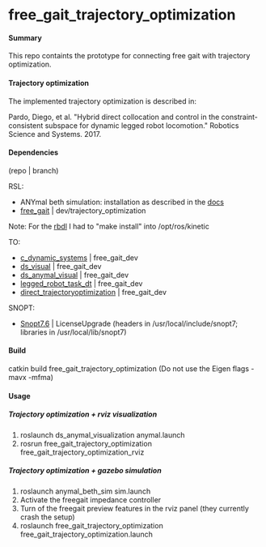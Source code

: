 # free_gait_trajectory_optimization

#### Summary
This repo containts the prototype for connecting free gait with trajectory optimization.

#### Trajectory optimization
The implemented trajectory optimization is described in:

Pardo, Diego, et al. "Hybrid direct collocation and control in the constraint-consistent subspace for dynamic legged robot locomotion." Robotics Science and Systems. 2017.

#### Dependencies 
(repo | branch)

RSL:
- ANYmal beth simulation: installation as described in the [docs](https://anybotics-anymal-sim.readthedocs-hosted.com/en/latest/index.html)
- [free_gait](https://github.com/rubengrandia/free_gait) | dev/trajectory_optimization 

Note:
For the [rbdl](https://bitbucket.org/leggedrobotics/rbdl) I had to "make install" into /opt/ros/kinetic

TO:
- [c_dynamic_systems](https://bitbucket.org/adrlab/c_dynamical_systems) | free_gait_dev 
- [ds_visual](https://bitbucket.org/adrlab/ds_visual) | free_gait_dev 
- [ds_anymal_visual](https://bitbucket.org/adrlab/ds_anymal_visual) | free_gait_dev 
- [legged_robot_task_dt](https://bitbucket.org/adrlab/legged_robot_task_dt) | free_gait_dev 
- [direct_trajectoryoptimization](https://bitbucket.org/adrlab/direct_trajectoryoptimization) | free_gait_dev 

SNOPT:
- [Snopt7.6](https://bitbucket.org/adrlab/snopt_lib) | LicenseUpgrade
(headers in /usr/local/include/snopt7; libraries in /usr/local/lib/snopt7)

#### Build
catkin build free_gait_trajectory_optimization
(Do not use the Eigen flags -mavx -mfma)

#### Usage
##### Trajectory optimization + rviz visualization
1. roslaunch ds_anymal_visualization anymal.launch
2. rosrun free_gait_trajectory_optimization free_gait_trajectory_optimization_rviz

##### Trajectory optimization + gazebo simulation
1. roslaunch anymal_beth_sim sim.launch
2. Activate the freegait impedance controller
3. Turn of the freegait preview features in the rviz panel (they currently crash the setup)
4. roslaunch free_gait_trajectory_optimization free_gait_trajectory_optimization.launch

